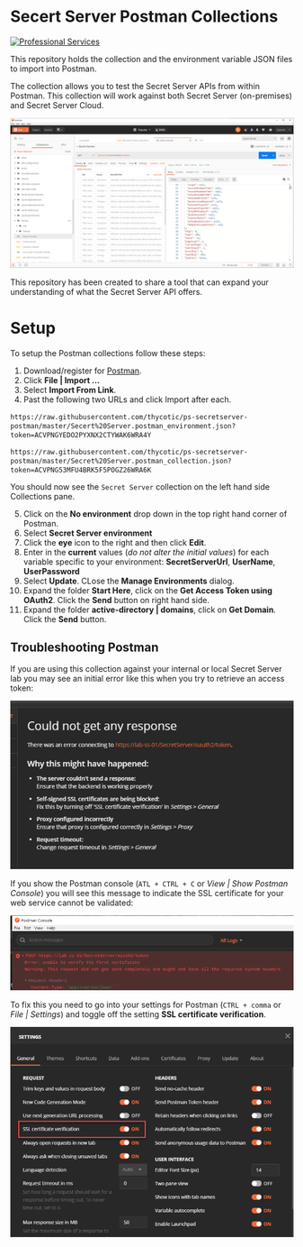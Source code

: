 # Secert Server Postman Collections

[![Professional Services](https://img.shields.io/badge/Professional%20Services-supported-informational?style=for-the-badge)]()

This repository holds the collection and the environment variable JSON files to import into Postman.

The collection allows you to test the Secret Server APIs from within Postman. This collection will work against both Secret Server (on-premises) and Secret Server Cloud.

![postman example view](/images/postman-example-view.png)

This repository has been created to share a tool that can expand your understanding of what the Secret Server API offers.

# Setup

To setup the Postman collections follow these steps:

1. Download/register for [Postman](https://www.getpostman.com/).
2. Click **File | Import ...**
3. Select **Import From Link**.
4. Past the following two URLs and click Import after each.

```
https://raw.githubusercontent.com/thycotic/ps-secretserver-postman/master/Secert%20Server.postman_environment.json?token=ACVPNGYEDO2PYXNX2CTYWAK6WRA4Y
```

```
https://raw.githubusercontent.com/thycotic/ps-secretserver-postman/master/Secret%20Server.postman_collection.json?token=ACVPNG53MFU4BRK5F5POGZ26WRA6K
```

You should now see the `Secret Server` collection on the left hand side Collections pane.

5. Click on the **No environment** drop down in the top right hand corner of Postman.
6. Select **Secret Server environment**
7. Click the **eye** icon to the right and then click **Edit**.
8. Enter in the **current** values (_do not alter the initial values_) for each variable specific to your environment: **SecretServerUrl**, **UserName**, **UserPassword**
9. Select **Update**. CLose the **Manage Environments** dialog.
10. Expand the folder **Start Here**, click on the **Get Access Token using OAuth2**. Click the **Send** button on right hand side.
11. Expand the folder **active-directory | domains**, click on **Get Domain**. Click the **Send** button.

## Troubleshooting Postman

If you are using this collection against your internal or local Secret Server lab you may see an initial error like this when you try to retrieve an access token:

![postman initial error](/images/postman-initial-error.png)

If you show the Postman console (`ATL + CTRL + C` or _View | Show Postman Console_) you will see this message to indicate the SSL certificate for your web service cannot be validated:

![postman error](/images/postman-settings-ssl-cert-verification-log-entry.png)

To fix this you need to go into your settings for Postman (`CTRL + comma` or _File | Settings_) and toggle off the setting **SSL certificate verification**.

![postman cert verification error](/images/postman-settings-ssl-cert-verification.png)